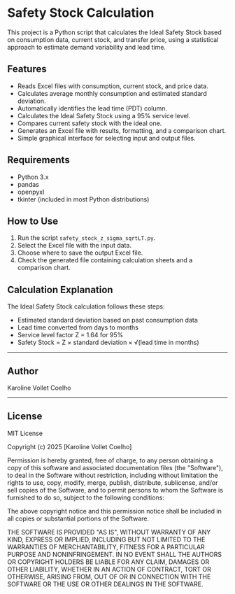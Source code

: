 # Safety Stock Calculation

This project is a Python script that calculates the Ideal Safety Stock based on consumption data, current stock, and transfer price, using a statistical approach to estimate demand variability and lead time.

## Features

- Reads Excel files with consumption, current stock, and price data.
- Calculates average monthly consumption and estimated standard deviation.
- Automatically identifies the lead time (PDT) column.
- Calculates the Ideal Safety Stock using a 95% service level.
- Compares current safety stock with the ideal one.
- Generates an Excel file with results, formatting, and a comparison chart.
- Simple graphical interface for selecting input and output files.

## Requirements

- Python 3.x
- pandas
- openpyxl
- tkinter (included in most Python distributions)

## How to Use

1. Run the script `safety_stock_z_sigma_sqrtLT.py`.
2. Select the Excel file with the input data.
3. Choose where to save the output Excel file.
4. Check the generated file containing calculation sheets and a comparison chart.

## Calculation Explanation

The Ideal Safety Stock calculation follows these steps:

- Estimated standard deviation based on past consumption data
- Lead time converted from days to months
- Service level factor Z = 1.64 for 95%
- Safety Stock = Z × standard deviation × √(lead time in months)

---

## Author

Karoline Vollet Coelho

---

## License

MIT License

Copyright (c) 2025 [Karoline Vollet Coelho]

Permission is hereby granted, free of charge, to any person obtaining a copy
of this software and associated documentation files (the "Software"), to deal
in the Software without restriction, including without limitation the rights 
to use, copy, modify, merge, publish, distribute, sublicense, and/or sell 
copies of the Software, and to permit persons to whom the Software is 
furnished to do so, subject to the following conditions:

The above copyright notice and this permission notice shall be included in 
all copies or substantial portions of the Software.

THE SOFTWARE IS PROVIDED "AS IS", WITHOUT WARRANTY OF ANY KIND, EXPRESS OR 
IMPLIED, INCLUDING BUT NOT LIMITED TO THE WARRANTIES OF MERCHANTABILITY, 
FITNESS FOR A PARTICULAR PURPOSE AND NONINFRINGEMENT. IN NO EVENT SHALL THE 
AUTHORS OR COPYRIGHT HOLDERS BE LIABLE FOR ANY CLAIM, DAMAGES OR OTHER 
LIABILITY, WHETHER IN AN ACTION OF CONTRACT, TORT OR OTHERWISE, ARISING FROM, 
OUT OF OR IN CONNECTION WITH THE SOFTWARE OR THE USE OR OTHER DEALINGS IN 
THE SOFTWARE.
